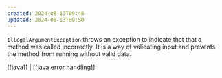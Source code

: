 ```yaml
---
created: 2024-08-13T09:48
updated: 2024-08-13T09:50
---
```

`IllegalArgumentException` throws an exception to indicate that that a method was called incorrectly. It is a way of validating input and prevents the method from running without valid data. 

[[java]] | [[java error handling]]